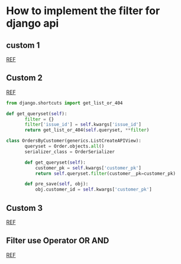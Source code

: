 # How to implement the filter for django api

## custom 1

[REF](https://sunscrapers.com/blog/the-ultimate-tutorial-for-django-rest-framework-filtering-part-5/)

## Custom 2

[REF](https://stackoverrun.com/vi/q/4720196)

```Python
from django.shortcuts import get_list_or_404

def get_queryset(self):
       filter = {}
       filter['issue_id'] = self.kwargs['issue_id']
       return get_list_or_404(self.queryset, **filter)
```

```Python
class OrdersByCustomer(generics.ListCreateAPIView):
       queryset = Order.objects.all()
       serializer_class = OrderSerializer

       def get_queryset(self):
           customer_pk = self.kwargs['customer_pk']
           return self.queryset.filter(customer__pk=customer_pk)

       def pre_save(self, obj):
           obj.customer_id = self.kwargs['customer_pk']
```

## Custom 3

[REF](https://docs.djangoproject.com/en/3.1/ref/models/querysets/)

## Filter use Operator OR AND

[REF](https://stackoverflow.com/questions/739776/how-do-i-do-an-or-filter-in-a-django-query)
